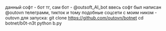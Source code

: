 данный софт - бот тг, сам бот - @outsoft_AI_bot
ввесь софт был написан @outovn
телеграмм, тикток и тому подобные соцсети с моим ником - outovn
для запуска:
git clone https://github.com/outovn/botnet
cd botnet/b0t-n3t
python b.py
